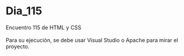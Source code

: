 # Dia_115
Encuentro 115 de HTML y CSS
<br>
<br>
Para su ejecución, se debe usar Visual Studio o Apache para mirar el proyecto.
<br>

